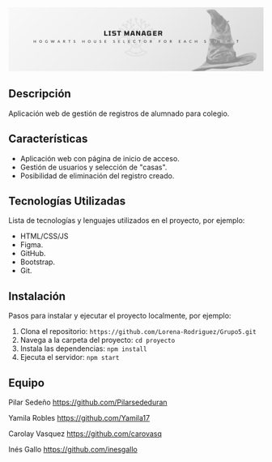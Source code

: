 ![Banner](/img/Banner-light.png)


## Descripción

Aplicación web de gestión de registros de alumnado para colegio.

## Características

- Aplicación web con página de inicio de acceso.
- Gestión de usuarios y selección de "casas".
- Posibilidad de eliminación del registro creado.

## Tecnologías Utilizadas

Lista de tecnologías y lenguajes utilizados en el proyecto, por ejemplo:

- HTML/CSS/JS
- Figma.
- GitHub.
- Bootstrap.
- Git.

## Instalación

Pasos para instalar y ejecutar el proyecto localmente, por ejemplo:

1. Clona el repositorio: `https://github.com/Lorena-Rodriguez/Grupo5.git`
2. Navega a la carpeta del proyecto: `cd proyecto`
3. Instala las dependencias: `npm install`
4. Ejecuta el servidor: `npm start`

## Equipo

Pilar Sedeño
https://github.com/Pilarsededuran

Yamila Robles
https://github.com/Yamila17

Carolay Vasquez
https://github.com/carovasq

Inés Gallo
https://github.com/inesgallo
